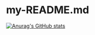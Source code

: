 # my-README.md
[![Anurag's GitHub stats](https://github-readme-stats.vercel.app/api?username=ifzyy)](https://github.com/ifzyy/github-readme-stats)
